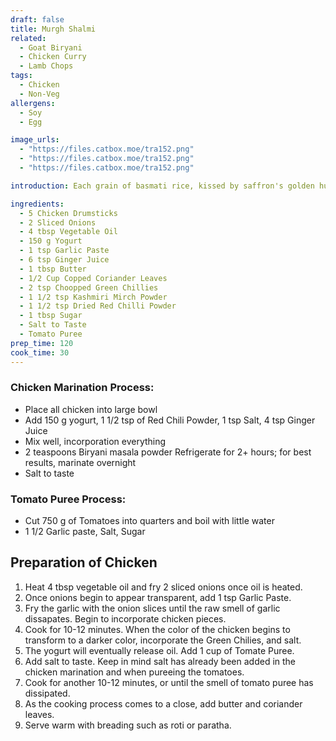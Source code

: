 ```yaml
---
draft: false
title: Murgh Shalmi
related:
  - Goat Biryani
  - Chicken Curry
  - Lamb Chops
tags:
  - Chicken
  - Non-Veg
allergens:
  - Soy
  - Egg

image_urls:
  - "https://files.catbox.moe/tra152.png"
  - "https://files.catbox.moe/tra152.png"
  - "https://files.catbox.moe/tra152.png"

introduction: Each grain of basmati rice, kissed by saffron's golden hue, beckons the eager palate. Succulent pieces of tender chicken, marinated to perfection, nestle amidst the tapestry of flavors, their juices melding with the rice to create a symphony of taste. With each delicate bite, a burst of complexity ensues—cumin and coriander impart earthy undertones, while cloves and cardamom weave a subtle warmth. The heat of green chili and the tang of lemon elevate the dish, creating a harmonious balance that ignites the taste buds.

ingredients:
  - 5 Chicken Drumsticks
  - 2 Sliced Onions
  - 4 tbsp Vegetable Oil
  - 150 g Yogurt
  - 1 tsp Garlic Paste
  - 6 tsp Ginger Juice
  - 1 tbsp Butter
  - 1/2 Cup Copped Coriander Leaves
  - 2 tsp Choopped Green Chillies
  - 1 1/2 tsp Kashmiri Mirch Powder
  - 1 1/2 tsp Dried Red Chilli Powder
  - 1 tbsp Sugar
  - Salt to Taste
  - Tomato Puree
prep_time: 120
cook_time: 30
---
```

### Chicken Marination Process:

- Place all chicken into large bowl
- Add 150 g yogurt, 1 1/2 tsp of Red Chili Powder, 1 tsp Salt, 4 tsp Ginger Juice
- Mix well, incorporation everything
- 2 teaspoons Biryani masala powder Refrigerate for 2+ hours; for best results, marinate overnight
- Salt to taste

### Tomato Puree Process:

- Cut 750 g of Tomatoes into quarters and boil with little water
- 1 1/2 Garlic paste, Salt, Sugar



## Preparation of Chicken

1. Heat 4 tbsp vegetable oil and fry 2 sliced onions once oil is heated.
2. Once onions begin to appear transparent, add 1 tsp Garlic Paste.
3. Fry the garlic with the onion slices until the raw smell of garlic dissapates. Begin to incorporate chicken pieces.
4. Cook for 10-12 minutes. When the color of the chicken begins to transform to a darker color, incorporate the Green Chilies, and salt.
5. The yogurt will eventually release oil. Add 1 cup of Tomate Puree.
6. Add salt to taste. Keep in mind salt has already been added in the chicken marination and when pureeing the tomatoes.
7. Cook for another 10-12 minutes, or until the smell of tomato puree has dissipated. 
8. As the cooking process comes to a close, add butter and coriander leaves.
8. Serve warm with breading such as roti or paratha.


